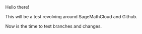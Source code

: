 Hello there!

This will be a test revolving around SageMathCloud and Github.

Now is the time to test branches and changes.